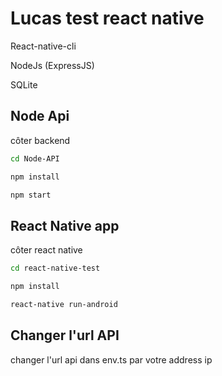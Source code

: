# Lucas test react native

React-native-cli

NodeJs (ExpressJS)

SQLite

## Node Api

côter backend

```bash
cd Node-API
```

```bash
npm install
```

```bash
npm start
```

## React Native app

côter react native

```bash
cd react-native-test
```

```bash
npm install
```

```bash
react-native run-android
```

## Changer l'url API



changer l'url api dans env.ts par votre address ip

